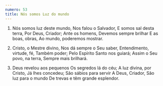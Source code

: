 ```yaml
---
numero: 53
title: Nós somos Luz do mundo
---
```

1. Nós somos luz deste mundo,
Nos falou o Salvador,
E somos sal desta terra,
Por Deus, Criador;
Ante os homens,
Devemos sempre brilhar
E as boas, obras,
Ao mundo, poderemos mostrar.

2. Cristo, o Mestre divino,
Nos dá sempre o Seu saber,
Entendimento, virtude, fé,
Também poder;
Pelo Espírito Santo nos guiará;
Assim o Seu povo, na terra,
Sempre mais brilhará.

3. Deus revelou aos pequenos
Os segredos lá do céu;
A luz divina, por Cristo,
Já lhes concedeu;
São sábios para servir
A Deus, Criador,
São luz para o mundo
De trevas e têm grande esplendor.
